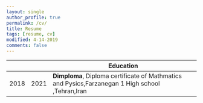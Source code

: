 ```yaml
---
layout: single
author_profile: true
permalink: /cv/
title: Resume
tags: [resume, cv]
modified: 4-14-2019
comments: false
---
```







|     |    |**Education**                                                               |
|-----|----|----------------------------------------------------------------------------------|
|2018 |2021| **Dimploma**, Diploma certificate of Mathmatics and Pysics,Farzanegan 1 High school ,Tehran,Iran |            
